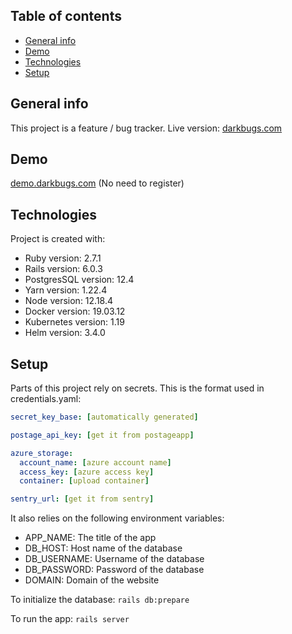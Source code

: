 ## Table of contents
* [General info](#general-info)
* [Demo](#demo)
* [Technologies](#technologies)
* [Setup](#setup)

## General info
This project is a feature / bug tracker. Live version:
[darkbugs.com](https://darkbugs.com) 

## Demo
[demo.darkbugs.com](https://demo.darkbugs.com) (No need to register)
	
## Technologies
Project is created with:
* Ruby version: 2.7.1
* Rails version: 6.0.3
* PostgresSQL version: 12.4
* Yarn version: 1.22.4
* Node version: 12.18.4
* Docker version: 19.03.12
* Kubernetes version: 1.19
* Helm version: 3.4.0
	
## Setup
Parts of this project rely on secrets. This is the format used in credentials.yaml:
```yaml
secret_key_base: [automatically generated]

postage_api_key: [get it from postageapp]

azure_storage:
  account_name: [azure account name]
  access_key: [azure access key]
  container: [upload container]

sentry_url: [get it from sentry]
```
It also relies on the following environment variables:
* APP_NAME: The title of the app
* DB_HOST: Host name of the database
* DB_USERNAME: Username of the database
* DB_PASSWORD: Password of the database
* DOMAIN: Domain of the website

To initialize the database:
`rails db:prepare`

To run the app:
`rails server`
